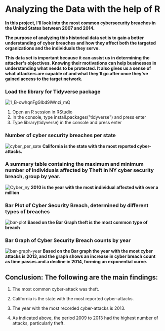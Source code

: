 # Analyzing the Data with the help of R
**In this project, I'll look into the most common cybersecurity breaches in the United States between 2007 and 2014.**

**The purpose of analyzing this historical data set is to gain a better understanding of cyber breaches and how they affect both the targeted organizations and the individuals they serve.**


**This data set is important because it can assist us in determining the attacker's objectives. Knowing their motivations can help businesses in understanding what needs to be protected. It also gives us a sense of what attackers are capable of and what they'll go after once they've gained access to the target network.**

### Load the library for Tidyverse package

![1_B-cwhqnFgGIbd9lWnzi_mQ](https://github.com/user-attachments/assets/ea76911e-d82a-4e7b-b084-2b5f2f9d186f)

1. Open an R session in RStudio
2. In the console, type install.packages("tidyverse") and press enter
3. Type library(tidyverse) in the console and press enter

### Number of cyber security breaches per state
![cyber_per_sate](https://github.com/user-attachments/assets/fe4e176f-e64a-4ad5-83c1-5ad7e5ac9c0b)
**California is the state with the most reported cyber-attacks.**

### A summary table containing the maximum and minimum number of individuals affected by Theft in NY cyber security breach, group by year.
![Cyber_ny](https://github.com/user-attachments/assets/457bfcfc-d9ea-4531-a63a-1cb3446c3890)
**2010 is the year with the most individual affected with over a million** 

### Bar Plot of Cyber Security Breach, determined by different types of breaches
![bar-plot](https://github.com/user-attachments/assets/00d62372-4928-4584-804a-37e293dc1af8)
**Based on the Bar Graph theft is the most common type of breach**

### Bar Graph of Cyber Security Breach counts by year

![bar-graph-year](https://github.com/user-attachments/assets/e9d6322e-ae44-4829-9a03-a3d561e5dfce)
**Based on the Bar graph the year with the most cyber attacks is 2013, and the graph shows an increase in cyber breach count as time passes and a decline in 2014, forming an exponential curve.**

## Conclusion: The following are the main findings:
  1. The most common cyber-attack was theft.

  2. California is the state with the most reported cyber-attacks.

  3. The year with the most recorded cyber-attacks is 2013.

  4. As indicated above, the period 2009 to 2013 had the highest number of attacks, particularly theft.


